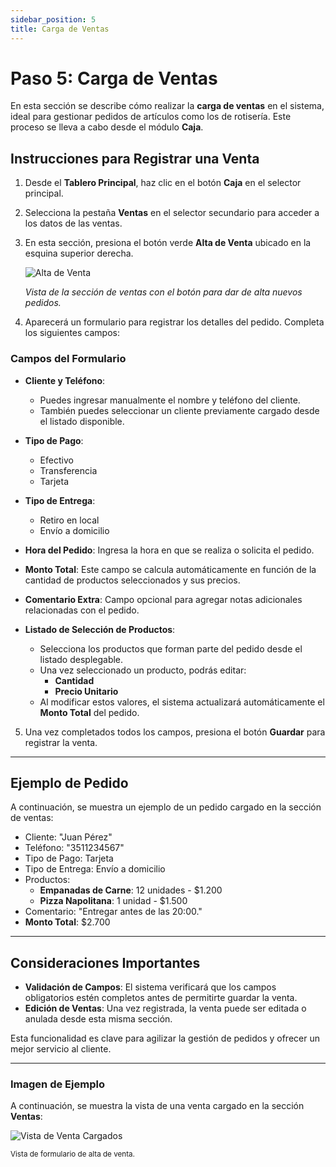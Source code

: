 ```yaml
---
sidebar_position: 5
title: Carga de Ventas
---
```


# Paso 5: Carga de Ventas

En esta sección se describe cómo realizar la **carga de ventas** en el sistema, ideal para gestionar pedidos de artículos como los de rotisería. Este proceso se lleva a cabo desde el módulo **Caja**.

## Instrucciones para Registrar una Venta

1. Desde el **Tablero Principal**, haz clic en el botón **Caja** en el selector principal.
2. Selecciona la pestaña **Ventas** en el selector secundario para acceder a los datos de las ventas.
3. En esta sección, presiona el botón verde **Alta de Venta** ubicado en la esquina superior derecha.

   <div style={{ textAlign: 'center' }}>
      <img 
        src="../../img/alta-venta.png" 
        alt="Alta de Venta" 
        style={{ maxWidth: '700px', border: '1px solid #ddd', borderRadius: '8px' }} 
      />
      <p><em>Vista de la sección de ventas con el botón para dar de alta nuevos pedidos.</em></p>
   </div>

4. Aparecerá un formulario para registrar los detalles del pedido. Completa los siguientes campos:

### Campos del Formulario

- **Cliente y Teléfono**:

  - Puedes ingresar manualmente el nombre y teléfono del cliente.
  - También puedes seleccionar un cliente previamente cargado desde el listado disponible.

- **Tipo de Pago**:

  - Efectivo
  - Transferencia
  - Tarjeta

- **Tipo de Entrega**:

  - Retiro en local
  - Envío a domicilio

- **Hora del Pedido**: Ingresa la hora en que se realiza o solicita el pedido.

- **Monto Total**: Este campo se calcula automáticamente en función de la cantidad de productos seleccionados y sus precios.

- **Comentario Extra**: Campo opcional para agregar notas adicionales relacionadas con el pedido.

- **Listado de Selección de Productos**:
  - Selecciona los productos que forman parte del pedido desde el listado desplegable.
  - Una vez seleccionado un producto, podrás editar:
    - **Cantidad**
    - **Precio Unitario**
  - Al modificar estos valores, el sistema actualizará automáticamente el **Monto Total** del pedido.

5. Una vez completados todos los campos, presiona el botón **Guardar** para registrar la venta.

---

## Ejemplo de Pedido

A continuación, se muestra un ejemplo de un pedido cargado en la sección de ventas:

- Cliente: "Juan Pérez"
- Teléfono: "3511234567"
- Tipo de Pago: Tarjeta
- Tipo de Entrega: Envío a domicilio
- Productos:
  - **Empanadas de Carne**: 12 unidades - $1.200
  - **Pizza Napolitana**: 1 unidad - $1.500
- Comentario: "Entregar antes de las 20:00."
- **Monto Total**: $2.700

---

## Consideraciones Importantes

- **Validación de Campos**: El sistema verificará que los campos obligatorios estén completos antes de permitirte guardar la venta.
- **Edición de Ventas**: Una vez registrada, la venta puede ser editada o anulada desde esta misma sección.

Esta funcionalidad es clave para agilizar la gestión de pedidos y ofrecer un mejor servicio al cliente.

---

### Imagen de Ejemplo

A continuación, se muestra la vista de una venta cargado en la sección **Ventas**:

<div style={{ textAlign: 'center' }}>
  <img 
    src="../../img/alta-venta-form.png" 
    alt="Vista de Venta Cargados" 
    style={{ maxWidth: '700px', border: '1px solid #ddd', borderRadius: '8px' }} 
  />
  <p><small>Vista de formulario de alta de venta.</small></p>
</div>
